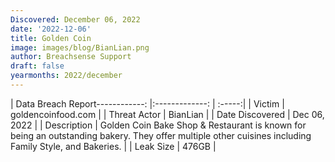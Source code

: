 ```yaml
---
Discovered: December 06, 2022
date: '2022-12-06'
title: Golden Coin
image: images/blog/BianLian.png
author: Breachsense Support
draft: false
yearmonths: 2022/december
---
```


| Data Breach Report------------:     |:-------------:    | :-----:|
| Victim      | goldencoinfood.com      | 
| Threat Actor      | BianLian      | 
| Date Discovered      | Dec 06, 2022      | 
| Description      | Golden Coin Bake Shop & Restaurant is known for being an outstanding bakery. They offer multiple other cuisines including Family Style, and Bakeries.      | 
| Leak Size      | 476GB      | 

